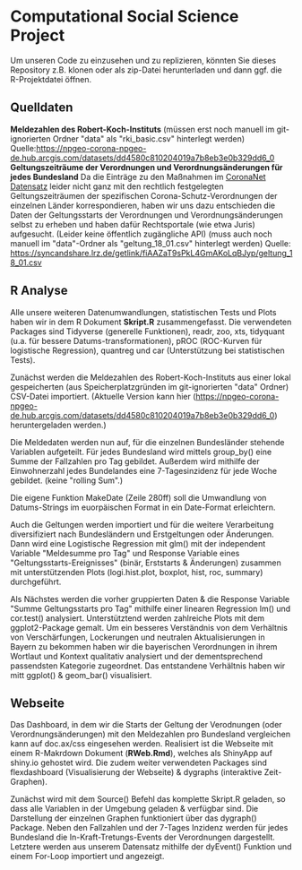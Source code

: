 Computational Social Science Project
================

Um unseren Code zu einzusehen und zu replizieren, könnten Sie dieses Repository z.B. klonen oder als zip-Datei herunterladen und dann ggf. die R-Projektdatei öffnen.

Quelldaten
--------------
**Meldezahlen des Robert-Koch-Instituts** (müssen erst noch manuell im git-ignorierten Ordner "data" als "rki_basic.csv" hinterlegt werden)
Quelle:https://npgeo-corona-npgeo-de.hub.arcgis.com/datasets/dd4580c810204019a7b8eb3e0b329dd6_0
**Geltungszeiträume der Verordnungen und Verordnungsänderungen für jedes Bundesland**
Da die Einträge zu den Maßnahmen im [CoronaNet Datensatz](https://www.coronanet-project.org/) leider nicht ganz mit den rechtlich festgelegten Geltungszeiträumen der spezifischen Corona-Schutz-Verordnungen der einzelnen Länder korrespondieren, haben wir uns dazu entschieden die Daten der Geltungsstarts der Verordnungen und Verordnungsänderungen selbst zu erheben und haben dafür Rechtsportale (wie etwa Juris) aufgesucht. (Leider keine öffentlich zugängliche API)
(muss auch noch manuell im "data"-Ordner als "geltung_18_01.csv" hinterlegt werden)
Quelle: https://syncandshare.lrz.de/getlink/fiAAZaT9sPkL4GmAKoLqBJyp/geltung_18_01.csv


R Analyse
------------
Alle unsere weiteren Datenumwandlungen, statistischen Tests und Plots haben wir in dem R Dokument **Skript.R** zusammengefasst.
Die verwendeten Packages sind Tidyverse (generelle Funktionen), readr, zoo, xts, tidyquant (u.a. für bessere Datums-transformationen), pROC (ROC-Kurven für logistische Regression), quantreg und car (Unterstützung bei statistischen Tests).

Zunächst werden die Meldezahlen des Robert-Koch-Instituts aus einer lokal gespeicherten (aus Speicherplatzgründen im git-ignorierten "data" Ordner) CSV-Datei importiert. (Aktuelle Version kann hier (https://npgeo-corona-npgeo-de.hub.arcgis.com/datasets/dd4580c810204019a7b8eb3e0b329dd6_0) heruntergeladen werden.)

Die Meldedaten werden nun auf, für die einzelnen Bundesländer stehende Variablen aufgeteilt. Für jedes Bundesland wird mittels group_by() eine Summe der Fallzahlen pro Tag gebildet. Außerdem wird mithilfe der Einwohnerzahl jedes Bundelandes eine 7-Tagesinzidenz für jede Woche gebildet. (keine "rolling Sum".)

Die eigene Funktion MakeDate (Zeile 280ff) soll die Umwandlung von Datums-Strings im euorpäischen Format in ein Date-Format erleichtern.

Auch die Geltungen werden importiert und für die weitere Verarbeitung diversifiziert nach Bundesländern und Erstgeltungen oder Änderungen. Dann wird eine Logistische Regression mit glm() mit der independent Variable "Meldesumme pro Tag" und Response Variable eines "Geltungsstarts-Ereignisses" (binär, Erststarts & Änderungen) zusammen mit unterstützenden Plots (logi.hist.plot, boxplot, hist, roc, summary) durchgeführt.

Als Nächstes werden die vorher gruppierten Daten & die Response Variable "Summe Geltungsstarts pro Tag" mithilfe einer linearen Regression lm() und cor.test() analysiert. Unterstütztend werden zahlreiche Plots mit dem ggplot2-Package gemalt. 
Um ein besseres Verständnis von dem Verhältnis von Verschärfungen, Lockerungen und neutralen Aktualisierungen in Bayern zu bekommen haben wir die bayerischen Verordnungen in ihrem Wortlaut und Kontext qualitativ analysiert und der dementsprechend passendsten Kategorie zugeordnet. Das entstandene Verhältnis haben wir mitt ggplot() & geom_bar() visualisiert.


Webseite
------------
Das Dashboard, in dem wir die Starts der Geltung der Verodnungen (oder Verordnungsänderungen) mit den Meldezahlen pro Bundesland vergleichen kann auf doc.ax/css eingesehen werden. Realisiert ist die Webseite mit einem R-Makrdown Dokument (**RWeb.Rmd**), welches als ShinyApp auf shiny.io gehostet wird. Die zudem weiter verwendeten Packages sind flexdashboard (Visualisierung der Webseite) & dygraphs (interaktive Zeit-Graphen). 

Zunächst wird mit dem Source() Befehl das komplette Skript.R geladen, so dass alle Variablen in der Umgebung geladen & verfügbar sind. Die Darstellung der einzelnen Graphen funktioniert über das dygraph() Package. Neben den Fallzahlen und der 7-Tages Inzidenz werden für jedes Bundesland die In-Kraft-Tretungs-Events der Verordnungen dargestellt. Letztere werden aus unserem Datensatz mithilfe der dyEvent() Funktion und einem For-Loop importiert und angezeigt.

